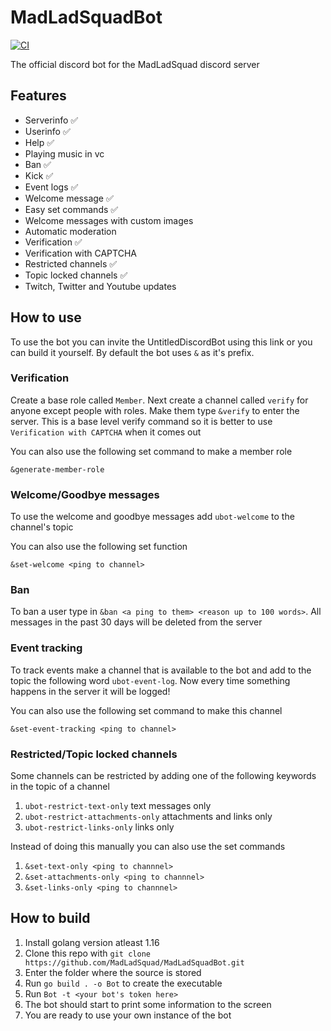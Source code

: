 # MadLadSquadBot
[![CI](https://github.com/MadLadSquad/MadLadSquadBot/actions/workflows/ci.yml/badge.svg?branch=master)](https://github.com/MadLadSquad/MadLadSquadBot/actions/workflows/ci.yml)

The official discord bot for the MadLadSquad discord server
## Features
- Serverinfo ✅
- Userinfo ✅
- Help ✅
- Playing music in vc
- Ban ✅
- Kick ✅
- Event logs ✅
- Welcome message ✅
- Easy set commands ✅
- Welcome messages with custom images
- Automatic moderation
- Verification ✅
- Verification with CAPTCHA
- Restricted channels ✅
- Topic locked channels ✅
- Twitch, Twitter and Youtube updates
## How to use
To use the bot you can invite the UntitledDiscordBot using this link or you can build it yourself. By default the bot uses `&` as it's prefix. 
### Verification
Create a base role called `Member`. Next create a channel called `verify` for anyone except people with roles. Make them type `&verify` to enter the server. This is a base level verify command so it is better to use `Verification with CAPTCHA` when it comes out

You can also use the following set command to make a member role
```
&generate-member-role
```
### Welcome/Goodbye messages
To use the welcome and goodbye messages add `ubot-welcome` to the channel's topic

You can also use the following set function
```
&set-welcome <ping to channel>
```
### Ban
To ban a user type in `&ban <a ping to them> <reason up to 100 words>`. All messages in the past 30 days will be deleted from the server
### Event tracking
To track events make a channel that is available to the bot and add to the topic the following word `ubot-event-log`. Now every time something happens in the server it will be logged!

You can also use the following set command to make this channel
```
&set-event-tracking <ping to channel>
```
### Restricted/Topic locked channels
Some channels can be restricted by adding one of the following keywords in the topic of a channel
1. `ubot-restrict-text-only` text messages only
2. `ubot-restrict-attachments-only` attachments and links only
3. `ubot-restrict-links-only` links only

Instead of doing this manually you can also use the set commands
1. `&set-text-only <ping to channnel>`
2. `&set-attachments-only <ping to channnel>`
3. `&set-links-only <ping to channnel>`
## How to build
1. Install golang version atleast 1.16
2. Clone this repo with `git clone https://github.com/MadLadSquad/MadLadSquadBot.git`
3. Enter the folder where the source is stored
4. Run `go build . -o Bot` to create the executable
5. Run `Bot -t <your bot's token here>`
6. The bot should start to print some information to the screen
7. You are ready to use your own instance of the bot  
